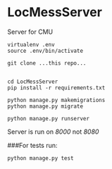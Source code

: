 # LocMessServer
Server for CMU

```
virtualenv .env
source .env/bin/activate

git clone ...this repo...


cd LocMessServer
pip install -r requirements.txt

python manage.py makemigrations
python manage.py migrate

python manage.py runserver
```

Server is run on _8000_ not _8080_

###For tests run:
```
python manage.py test
```
